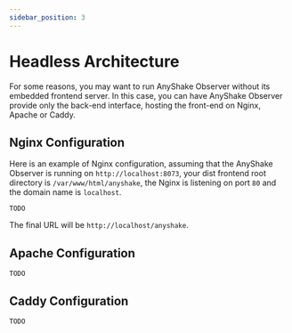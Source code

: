 ```yaml
---
sidebar_position: 3
---
```


# Headless Architecture

For some reasons, you may want to run AnyShake Observer without its embedded frontend server. In this case, you can have AnyShake Observer provide only the back-end interface, hosting the front-end on Nginx, Apache or Caddy.

## Nginx Configuration

Here is an example of Nginx configuration, assuming that the AnyShake Observer is running on `http://localhost:8073`, your dist frontend root directory is `/var/www/html/anyshake`, the Nginx is listening on port `80` and the domain name is `localhost`.

```
TODO
```

The final URL will be `http://localhost/anyshake`.

## Apache Configuration

```
TODO
```

## Caddy Configuration

```
TODO
```
